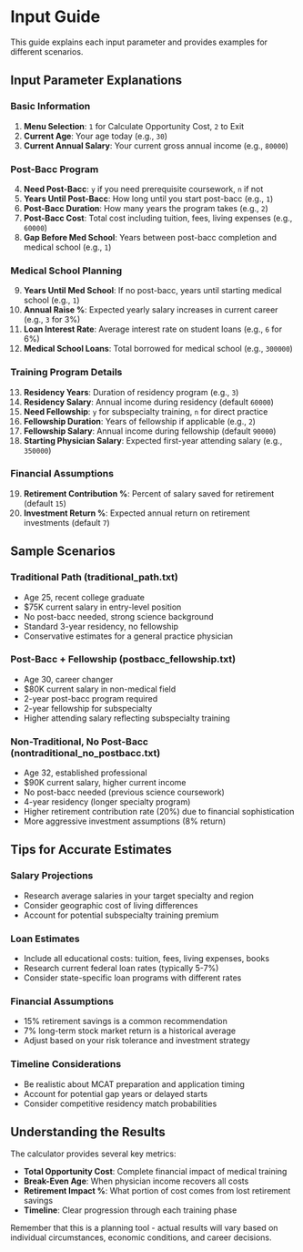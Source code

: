 # Input Guide

This guide explains each input parameter and provides examples for different scenarios.

## Input Parameter Explanations

### Basic Information
1. **Menu Selection**: `1` for Calculate Opportunity Cost, `2` to Exit
2. **Current Age**: Your age today (e.g., `30`)
3. **Current Annual Salary**: Your current gross annual income (e.g., `80000`)

### Post-Bacc Program
4. **Need Post-Bacc**: `y` if you need prerequisite coursework, `n` if not
5. **Years Until Post-Bacc**: How long until you start post-bacc (e.g., `1`)
6. **Post-Bacc Duration**: How many years the program takes (e.g., `2`)
7. **Post-Bacc Cost**: Total cost including tuition, fees, living expenses (e.g., `60000`)
8. **Gap Before Med School**: Years between post-bacc completion and medical school (e.g., `1`)

### Medical School Planning
9. **Years Until Med School**: If no post-bacc, years until starting medical school (e.g., `1`)
10. **Annual Raise %**: Expected yearly salary increases in current career (e.g., `3` for 3%)
11. **Loan Interest Rate**: Average interest rate on student loans (e.g., `6` for 6%)
12. **Medical School Loans**: Total borrowed for medical school (e.g., `300000`)

### Training Program Details
13. **Residency Years**: Duration of residency program (e.g., `3`)
14. **Residency Salary**: Annual income during residency (default `60000`)
15. **Need Fellowship**: `y` for subspecialty training, `n` for direct practice
16. **Fellowship Duration**: Years of fellowship if applicable (e.g., `2`)
17. **Fellowship Salary**: Annual income during fellowship (default `90000`)
18. **Starting Physician Salary**: Expected first-year attending salary (e.g., `350000`)

### Financial Assumptions
19. **Retirement Contribution %**: Percent of salary saved for retirement (default `15`)
20. **Investment Return %**: Expected annual return on retirement investments (default `7`)

## Sample Scenarios

### Traditional Path (traditional_path.txt)
- Age 25, recent college graduate
- $75K current salary in entry-level position  
- No post-bacc needed, strong science background
- Standard 3-year residency, no fellowship
- Conservative estimates for a general practice physician

### Post-Bacc + Fellowship (postbacc_fellowship.txt)
- Age 30, career changer
- $80K current salary in non-medical field
- 2-year post-bacc program required
- 2-year fellowship for subspecialty
- Higher attending salary reflecting subspecialty training

### Non-Traditional, No Post-Bacc (nontraditional_no_postbacc.txt)
- Age 32, established professional
- $90K current salary, higher current income
- No post-bacc needed (previous science coursework)
- 4-year residency (longer specialty program)
- Higher retirement contribution rate (20%) due to financial sophistication
- More aggressive investment assumptions (8% return)

## Tips for Accurate Estimates

### Salary Projections
- Research average salaries in your target specialty and region
- Consider geographic cost of living differences
- Account for potential subspecialty training premium

### Loan Estimates
- Include all educational costs: tuition, fees, living expenses, books
- Research current federal loan rates (typically 5-7%)
- Consider state-specific loan programs with different rates

### Financial Assumptions
- 15% retirement savings is a common recommendation
- 7% long-term stock market return is a historical average
- Adjust based on your risk tolerance and investment strategy

### Timeline Considerations
- Be realistic about MCAT preparation and application timing
- Account for potential gap years or delayed starts
- Consider competitive residency match probabilities

## Understanding the Results

The calculator provides several key metrics:

- **Total Opportunity Cost**: Complete financial impact of medical training
- **Break-Even Age**: When physician income recovers all costs
- **Retirement Impact %**: What portion of cost comes from lost retirement savings
- **Timeline**: Clear progression through each training phase

Remember that this is a planning tool - actual results will vary based on individual circumstances, economic conditions, and career decisions.